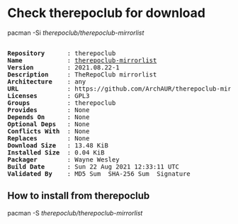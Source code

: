 # Check therepoclub for download

pacman -Si *therepoclub/therepoclub-mirrorlist*

<div class="highlight"><pre class="highlight"><text>
<b>Repository</b>      : therepoclub
<b>Name</b>            : <a href="../../x86_64/therepoclub-mirrorlist-2021.08.22-1-any.pkg.tar.zst">therepoclub-mirrorlist</a>
<b>Version</b>         : 2021.08.22-1
<b>Description</b>     : TheRepoClub mirrorlist
<b>Architecture</b>    : any
<b>URL</b>             : https://github.com/ArchAUR/therepoclub-mirrorlist
<b>Licenses</b>        : GPL3
<b>Groups</b>          : therepoclub
<b>Provides</b>        : None
<b>Depends On</b>      : None
<b>Optional Deps</b>   : None
<b>Conflicts With</b>  : None
<b>Replaces</b>        : None
<b>Download Size</b>   : 13.48 KiB
<b>Installed Size</b>  : 0.04 KiB
<b>Packager</b>        : Wayne Wesley <wayne6324@gmail.com>
<b>Build Date</b>      : Sun 22 Aug 2021 12:33:11 UTC
<b>Validated By</b>    : MD5 Sum  SHA-256 Sum  Signature
</text></pre></div>

## How to install from therepoclub

pacman -S *therepoclub/therepoclub-mirrorlist*
